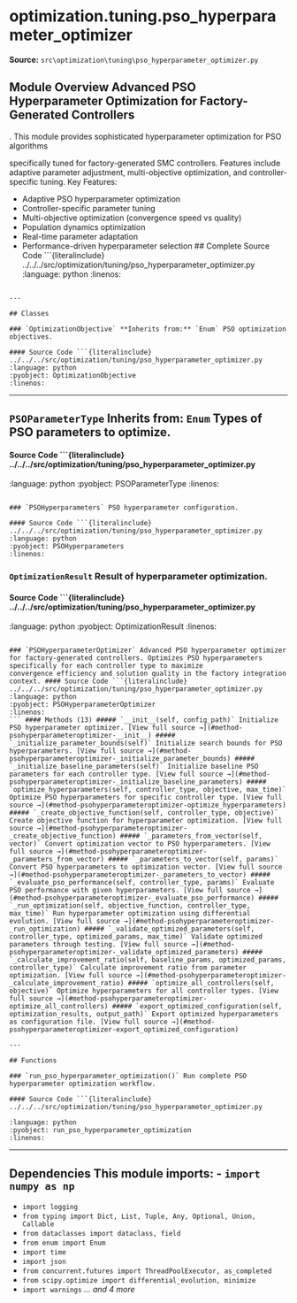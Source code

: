 # optimization.tuning.pso_hyperparameter_optimizer

**Source:** `src\optimization\tuning\pso_hyperparameter_optimizer.py`

## Module Overview Advanced PSO Hyperparameter Optimization for Factory-Generated Controllers

. This module provides sophisticated hyperparameter optimization for PSO algorithms


specifically tuned for factory-generated SMC controllers. Features include adaptive
parameter adjustment, multi-objective optimization, and controller-specific tuning. Key Features:
- Adaptive PSO hyperparameter optimization
- Controller-specific parameter tuning
- Multi-objective optimization (convergence speed vs quality)
- Population dynamics optimization
- Real-time parameter adaptation
- Performance-driven hyperparameter selection ## Complete Source Code ```{literalinclude} ../../../src/optimization/tuning/pso_hyperparameter_optimizer.py
:language: python
:linenos:
```

---

## Classes

### `OptimizationObjective` **Inherits from:** `Enum` PSO optimization objectives.

#### Source Code ```{literalinclude} ../../../src/optimization/tuning/pso_hyperparameter_optimizer.py
:language: python
:pyobject: OptimizationObjective
:linenos:
```

---

## `PSOParameterType` **Inherits from:** `Enum` Types of PSO parameters to optimize.

#### Source Code ```{literalinclude} ../../../src/optimization/tuning/pso_hyperparameter_optimizer.py

:language: python
:pyobject: PSOParameterType
:linenos:
```

### `PSOHyperparameters` PSO hyperparameter configuration.

#### Source Code ```{literalinclude} ../../../src/optimization/tuning/pso_hyperparameter_optimizer.py
:language: python
:pyobject: PSOHyperparameters
:linenos:
```

### `OptimizationResult` Result of hyperparameter optimization.

#### Source Code ```{literalinclude} ../../../src/optimization/tuning/pso_hyperparameter_optimizer.py

:language: python
:pyobject: OptimizationResult
:linenos:
```

### `PSOHyperparameterOptimizer` Advanced PSO hyperparameter optimizer for factory-generated controllers. Optimizes PSO hyperparameters specifically for each controller type to maximize
convergence efficiency and solution quality in the factory integration context. #### Source Code ```{literalinclude} ../../../src/optimization/tuning/pso_hyperparameter_optimizer.py
:language: python
:pyobject: PSOHyperparameterOptimizer
:linenos:
``` #### Methods (13) ##### `__init__(self, config_path)` Initialize PSO hyperparameter optimizer. [View full source →](#method-psohyperparameteroptimizer-__init__) ##### `_initialize_parameter_bounds(self)` Initialize search bounds for PSO hyperparameters. [View full source →](#method-psohyperparameteroptimizer-_initialize_parameter_bounds) ##### `_initialize_baseline_parameters(self)` Initialize baseline PSO parameters for each controller type. [View full source →](#method-psohyperparameteroptimizer-_initialize_baseline_parameters) ##### `optimize_hyperparameters(self, controller_type, objective, max_time)` Optimize PSO hyperparameters for specific controller type. [View full source →](#method-psohyperparameteroptimizer-optimize_hyperparameters) ##### `_create_objective_function(self, controller_type, objective)` Create objective function for hyperparameter optimization. [View full source →](#method-psohyperparameteroptimizer-_create_objective_function) ##### `_parameters_from_vector(self, vector)` Convert optimization vector to PSO hyperparameters. [View full source →](#method-psohyperparameteroptimizer-_parameters_from_vector) ##### `_parameters_to_vector(self, params)` Convert PSO hyperparameters to optimization vector. [View full source →](#method-psohyperparameteroptimizer-_parameters_to_vector) ##### `_evaluate_pso_performance(self, controller_type, params)` Evaluate PSO performance with given hyperparameters. [View full source →](#method-psohyperparameteroptimizer-_evaluate_pso_performance) ##### `_run_optimization(self, objective_function, controller_type, max_time)` Run hyperparameter optimization using differential evolution. [View full source →](#method-psohyperparameteroptimizer-_run_optimization) ##### `_validate_optimized_parameters(self, controller_type, optimized_params, max_time)` Validate optimized parameters through testing. [View full source →](#method-psohyperparameteroptimizer-_validate_optimized_parameters) ##### `_calculate_improvement_ratio(self, baseline_params, optimized_params, controller_type)` Calculate improvement ratio from parameter optimization. [View full source →](#method-psohyperparameteroptimizer-_calculate_improvement_ratio) ##### `optimize_all_controllers(self, objective)` Optimize hyperparameters for all controller types. [View full source →](#method-psohyperparameteroptimizer-optimize_all_controllers) ##### `export_optimized_configuration(self, optimization_results, output_path)` Export optimized hyperparameters as configuration file. [View full source →](#method-psohyperparameteroptimizer-export_optimized_configuration)

---

## Functions

### `run_pso_hyperparameter_optimization()` Run complete PSO hyperparameter optimization workflow.

#### Source Code ```{literalinclude} ../../../src/optimization/tuning/pso_hyperparameter_optimizer.py

:language: python
:pyobject: run_pso_hyperparameter_optimization
:linenos:
```

---

## Dependencies This module imports: - `import numpy as np`
- `import logging`
- `from typing import Dict, List, Tuple, Any, Optional, Union, Callable`
- `from dataclasses import dataclass, field`
- `from enum import Enum`
- `import time`
- `import json`
- `from concurrent.futures import ThreadPoolExecutor, as_completed`
- `from scipy.optimize import differential_evolution, minimize`
- `import warnings` *... and 4 more*
